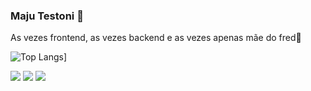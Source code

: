 ### Maju Testoni 👾
  <p>As vezes frontend, as vezes backend e as vezes apenas mãe do fred🐶</p>

  

![Top Langs](https://github-readme-stats-git-masterrstaa-rickstaa.vercel.app/api/top-langs/?username=majutestoni&theme=tokyonight)]



<p align="left">


  <a href = "mailto:majuliatestoni@gmail.com" alt="Gmail">
  <img src="https://img.shields.io/badge/-Gmail-FF0000?style=flat-square&labelColor=FF0000&logo=gmail&logoColor=white&link=majuliatestoni@gmail.com" /></a>

  <a href="https://www.linkedin.com/in/majutestoni/" target="_blank" alt="LinkedIn">
  <img src="https://img.shields.io/badge/-Linkedin-0e76a8?style=flat-square&logo=Linkedin&logoColor=white&link=LINK-DO-SEU-LINKEDIN" /></a>

  <a href="https://www.instagram.com/majutestoni/" alt="Instagram" target="_blank">
  <img src="https://img.shields.io/badge/-Instagram-DF0174?style=flat-square&labelColor=DF0174&logo=instagram&logoColor=white&link=https://www.instagram.com/majutestoni/"/></a>
</p>
</div>
